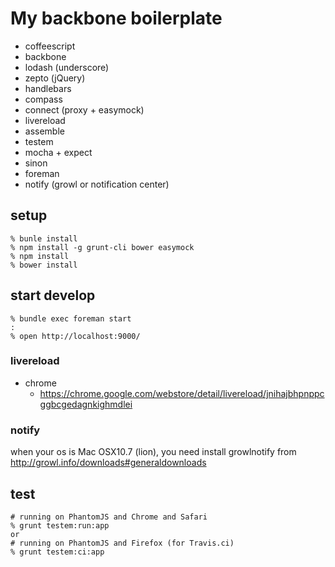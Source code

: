 # My backbone boilerplate

* coffeescript
* backbone
* lodash (underscore)
* zepto (jQuery)
* handlebars
* compass
* connect (proxy + easymock)
* livereload
* assemble
* testem
* mocha + expect
* sinon
* foreman
* notify (growl or notification center)

## setup

```
% bunle install
% npm install -g grunt-cli bower easymock
% npm install
% bower install
```

## start develop

```
% bundle exec foreman start
:
% open http://localhost:9000/
```

### livereload

* chrome
  * https://chrome.google.com/webstore/detail/livereload/jnihajbhpnppcggbcgedagnkighmdlei

### notify

when your os is Mac OSX10.7 (lion), you need install growlnotify from http://growl.info/downloads#generaldownloads

## test

```
# running on PhantomJS and Chrome and Safari
% grunt testem:run:app
or
# running on PhantomJS and Firefox (for Travis.ci)
% grunt testem:ci:app
```
